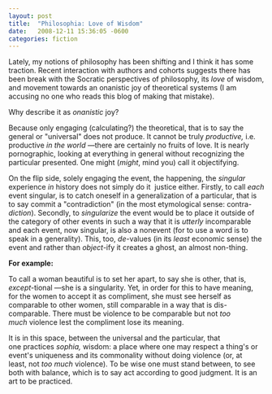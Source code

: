 ```yaml
---
layout: post
title:  "Philosophia: Love of Wisdom"
date:   2008-12-11 15:36:05 -0600
categories: fiction
---
```


Lately, my notions of philosophy has been shifting and I think it has some traction. Recent interaction with authors and cohorts suggests there has been break with the Socratic perspectives of philosophy, its <em>love</em> of wisdom, and movement towards an onanistic joy of theoretical systems (I am accusing no one who reads this blog of making that mistake).

Why describe it as <em>onanistic</em> joy?

Because only engaging (calculating?) the theoretical, that is to say the general or "universal" does not produce. It cannot be truly <em>productive, </em>i.e. productive <em>in the world</em> —there are certainly no fruits of love. It is nearly pornographic, looking at everything in general without recognizing the particular presented. One might (<em>might</em>, mind you) call it objectifying.

On the flip side, solely engaging the event, the happening, the <em>singular</em> experience <em>in </em>history does not simply do it  justice either. Firstly, to call <em>each</em> event singular, is to catch oneself in a generalization of a particular, that is to say commit a "contradiction" (in the most etymological sense: contra<em>-diction</em>). Secondly, to <em>singularize</em> the event would be to place it outside of the category of other events in such a way that it is <em>utterly</em> incomparable and each event, now singular, is also a nonevent (for to use a word is to speak in a generality). This, too, <em>de</em>-values (in its <em>least</em> economic sense) the event and rather than <em>object-</em>ify it creates a ghost, an almost non-thing.

<strong>For example:</strong>

To call a woman beautiful is to set her apart, to say she is other, that is, <em>except-</em>tional —she is a singularity. Yet<em>,</em> in order for this to have meaning, for the women to accept it as compliment, she must see herself as comparable to other women, still comparable in a way that is dis-comparable. There must be violence to be comparable but not <em>too</em> <em>much </em>violence lest the compliment lose its meaning.

It is in this space, between the universal and the particular, that one practices <em>sophia,</em> wisdom: a place where one may respect a thing's or event's uniqueness and its commonality without doing violence (or, at least, not <em>too much</em> violence). To be wise one must stand between, to see both with balance, which is to say act according to good judgment. It is an art to be practiced.